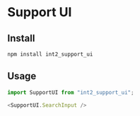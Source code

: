 # Support UI

## Install
```js
npm install int2_support_ui
```

## Usage
```js
import SupportUI from "int2_support_ui";

<SupportUI.SearchInput />
```